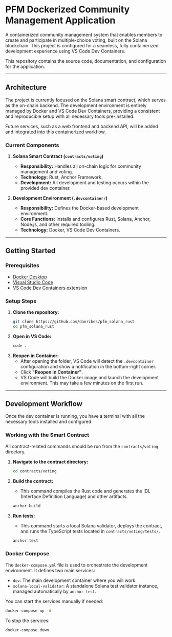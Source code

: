 # PFM Dockerized Community Management Application

A containerized community management system that enables members to create and participate in multiple-choice voting, built on the Solana blockchain. This project is configured for a seamless, fully containerized development experience using VS Code Dev Containers.

This repository contains the source code, documentation, and configuration for the application.

---

## Architecture

The project is currently focused on the Solana smart contract, which serves as the on-chain backend. The development environment is entirely managed by Docker and VS Code Dev Containers, providing a consistent and reproducible setup with all necessary tools pre-installed.

Future services, such as a web frontend and backend API, will be added and integrated into this containerized workflow.

### Current Components

1.  **Solana Smart Contract (`contracts/voting`)**
    *   **Responsibility:** Handles all on-chain logic for community management and voting.
    *   **Technology:** Rust, Anchor Framework.
    *   **Development:** All development and testing occurs within the provided dev container.

2.  **Development Environment (`.devcontainer/`)**
    *   **Responsibility:** Defines the Docker-based development environment.
    *   **Core Functions:** Installs and configures Rust, Solana, Anchor, Node.js, and other required tooling.
    *   **Technology:** Docker, VS Code Dev Containers.

---

## Getting Started

### Prerequisites
- [Docker Desktop](https://www.docker.com/products/docker-desktop/)
- [Visual Studio Code](https://code.visualstudio.com/)
- [VS Code Dev Containers extension](https://marketplace.visualstudio.com/items?itemName=ms-vscode-remote.remote-containers)

### Setup Steps
1.  **Clone the repository:**
    ```sh
    git clone https://github.com/danribes/pfm_solana_rust
    cd pfm_solana_rust
    ```
2.  **Open in VS Code:**
    ```sh
    code .
    ```
3.  **Reopen in Container:**
    -   After opening the folder, VS Code will detect the `.devcontainer` configuration and show a notification in the bottom-right corner.
    -   Click **"Reopen in Container"**.
    -   VS Code will build the Docker image and launch the development environment. This may take a few minutes on the first run.

---

## Development Workflow

Once the dev container is running, you have a terminal with all the necessary tools installed and configured.

### Working with the Smart Contract

All contract-related commands should be run from the `contracts/voting` directory.

1.  **Navigate to the contract directory:**
    ```sh
    cd contracts/voting
    ```

2.  **Build the contract:**
    -   This command compiles the Rust code and generates the IDL (Interface Definition Language) and other artifacts.
    ```sh
    anchor build
    ```

3.  **Run tests:**
    -   This command starts a local Solana validator, deploys the contract, and runs the TypeScript tests located in `contracts/voting/tests/`.
    ```sh
    anchor test
    ```

### Docker Compose
The `docker-compose.yml` file is used to orchestrate the development environment. It defines two main services:
-   `dev`: The main development container where you will work.
-   `solana-local-validator`: A standalone Solana test validator instance, managed automatically by `anchor test`.

You can start the services manually if needed:
```sh
docker-compose up -d
```

To stop the services:
```sh
docker-compose down
```
